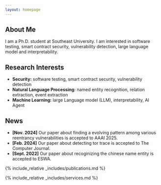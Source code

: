 ```yaml
---
layout: homepage
---
```


## About Me

I am a Ph.D. student at Southeast University. I am interested in software testing, smart contract security, vulnerability detection, large language model and interpretability. 

## Research Interests
- **Security:** software testing, smart contract security, vulnerability detection
- **Natural Language Processing:** named entity recognition, relation extraction, event extraction
- **Machine Learning:** large Language model (LLM), interpretability, AI Agent

## News

- **[Nov. 2024]** Our paper about finding a evolving pattern among various reentrancy vulnerabilities is accepted to AAAI 2025.
- **[Feb. 2024]** Our paper about detecting tor trace is accepted to The Computer Journal.
- **[Sept. 2022]** Our paper about recoginizing the chinese name entity is accepted to ESWA.
<!-- - **[Mar. 2019]** Our paper about few-shot learning is accepted to CVPR 2019. -->

{% include_relative _includes/publications.md %}

{% include_relative _includes/services.md %}

